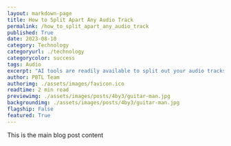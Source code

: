 ```yaml
---
layout: markdown-page
title: How to Split Apart Any Audio Track
permalink: /how_to_split_apart_any_audio_track
published: True
date: 2023-08-10
category: Technology
categoryurl: ./technology
categorycolor: success
tags: Audio
excerpt: "AI tools are readily available to split out your audio tracks into different components: vocals, bass, guitar, drums."
author: PBTL Team
authorimg: ./assets/images/favicon.ico
readtime: 2 min read
previewimg: ./assets/images/posts/4by3/guitar-man.jpg
backgroundimg: ./assets/images/posts/4by3/guitar-man.jpg
flagship: False
featured: True
---
```


This is the main blog post content
